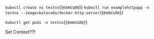 `kubectl create ns testns`{{execute}} `kubectl run examplehttpapp -n testns --image=katacoda/docker-http-server`{{execute}} 

`kubectl get pods -n testns`{{execute}}

Set Context??!
